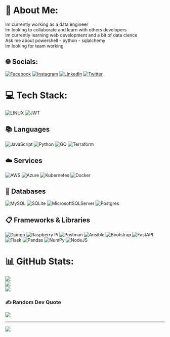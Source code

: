# 💫 About Me:
Im currently working as a data engineer<br>Im looking to collaborate and learn with others developers<br>Im currently learning web development and a bit of data cience<br>Ask me about powershell - python - sqlalchemy<br>Im looking for team working


## 🌐 Socials:
[![Facebook](https://img.shields.io/badge/Facebook-%231877F2.svg?logo=Facebook&logoColor=white)](https://facebook.com/Andres.kenji) [![Instagram](https://img.shields.io/badge/Instagram-%23E4405F.svg?logo=Instagram&logoColor=white)](https://instagram.com/kenji_andres) [![LinkedIn](https://img.shields.io/badge/LinkedIn-%230077B5.svg?logo=linkedin&logoColor=white)](https://linkedin.com/in/oarf) [![Twitter](https://img.shields.io/badge/Twitter-%231DA1F2.svg?logo=Twitter&logoColor=white)](https://twitter.com/Kenji_Andres) 

# 💻 Tech Stack:

![LINUX](https://img.shields.io/badge/Linux-FCC624?style=for-the-badge&logo=linux&logoColor=black) 
![JWT](https://img.shields.io/badge/JWT-black?style=for-the-badge&logo=JSON%20web%20tokens) 

## 📚 Languages

![JavaScript](https://img.shields.io/badge/javascript-%23323330.svg?style=for-the-badge&logo=javascript&logoColor=%23F7DF1E) 
![Python](https://img.shields.io/badge/python-3670A0?style=for-the-badge&logo=python&logoColor=ffdd54)
![GO](https://img.shields.io/badge/go-%2300ADD8.svg?style=for-the-badge&logo=go&logoColor=white)
![Terraform](https://img.shields.io/badge/terraform-%235835CC.svg?style=for-the-badge&logo=terraform&logoColor=white) 

## ☁️ Services

![AWS](https://img.shields.io/badge/AWS-%23FF9900.svg?style=for-the-badge&logo=amazon-aws&logoColor=white) 
![Azure](https://img.shields.io/badge/azure-%230072C6.svg?style=for-the-badge&logo=azure-devops&logoColor=white) 
![Kubernetes](https://img.shields.io/badge/kubernetes-%23326ce5.svg?style=for-the-badge&logo=kubernetes&logoColor=white) 
![Docker](https://img.shields.io/badge/docker-%230db7ed.svg?style=for-the-badge&logo=docker&logoColor=white) 

## 💾 Databases

![MySQL](https://img.shields.io/badge/mysql-%2300f.svg?style=for-the-badge&logo=mysql&logoColor=white) 
![SQLite](https://img.shields.io/badge/sqlite-%2307405e.svg?style=for-the-badge&logo=sqlite&logoColor=white) 
![MicrosoftSQLServer](https://img.shields.io/badge/Microsoft%20SQL%20Sever-CC2927?style=for-the-badge&logo=microsoft%20sql%20server&logoColor=white) 
![Postgres](https://img.shields.io/badge/postgres-%23316192.svg?style=for-the-badge&logo=postgresql&logoColor=white) 

## 📋 Frameworks & Libraries

![Django](https://img.shields.io/badge/django-%23092E20.svg?style=for-the-badge&logo=django&logoColor=white) 
![Raspberry Pi](https://img.shields.io/badge/-RaspberryPi-C51A4A?style=for-the-badge&logo=Raspberry-Pi) 
![Postman](https://img.shields.io/badge/Postman-FF6C37?style=for-the-badge&logo=postman&logoColor=white) 
![Ansible](https://img.shields.io/badge/ansible-%231A1918.svg?style=for-the-badge&logo=ansible&logoColor=white) 
![Bootstrap](https://img.shields.io/badge/bootstrap-%23563D7C.svg?style=for-the-badge&logo=bootstrap&logoColor=white) 
![FastAPI](https://img.shields.io/badge/FastAPI-005571?style=for-the-badge&logo=fastapi) 
![Flask](https://img.shields.io/badge/flask-%23000.svg?style=for-the-badge&logo=flask&logoColor=white) 
![Pandas](https://img.shields.io/badge/pandas-%23150458.svg?style=for-the-badge&logo=pandas&logoColor=white) 
![NumPy](https://img.shields.io/badge/numpy-%23013243.svg?style=for-the-badge&logo=numpy&logoColor=white)
![NodeJS](https://img.shields.io/badge/node.js-6DA55F?style=for-the-badge&logo=node.js&logoColor=white) 

# 📊 GitHub Stats:
![](https://github-readme-stats.vercel.app/api?username=AndresKenji&theme=blueberry&hide_border=false&include_all_commits=true&count_private=true)<br/>
![](https://github-readme-streak-stats.herokuapp.com/?user=AndresKenji&theme=blueberry&hide_border=false)<br/>
![](https://github-readme-stats.vercel.app/api/top-langs/?username=AndresKenji&theme=blueberry&hide_border=false&include_all_commits=true&count_private=true&layout=compact)

<!--## 🐦 Latest Tweet) -->
<!--  [![](https://gtce.itsvg.in/api?username=Kenji_Andres)](https://github.com/VishwaGauravIn/github-twitter-card-embed) -->

### ✍️ Random Dev Quote
![](https://quotes-github-readme.vercel.app/api?type=horizontal&theme=radical)

<!--### 😂 Random Dev Meme -->
<!-- <img src="https://rm.up.railway.app/" width="512px"/> -->

---
[![](https://visitcount.itsvg.in/api?id=AndresKenji&icon=0&color=0)](https://visitcount.itsvg.in)

<!-- Proudly created with GPRM ( https://gprm.itsvg.in ) -->
